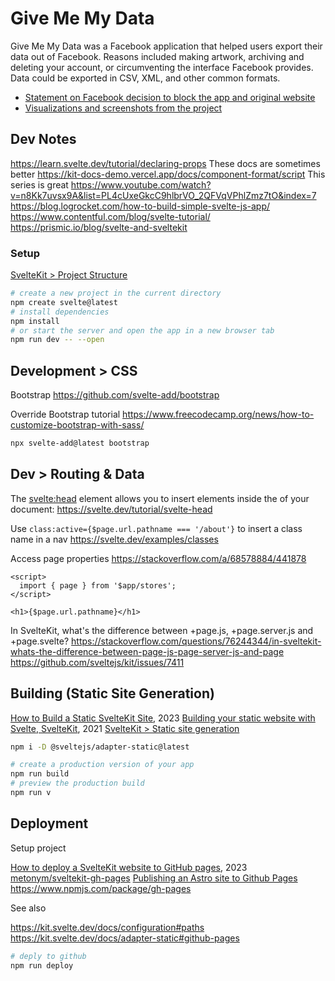 
# Give Me My Data

Give Me My Data was a Facebook application that helped users export their data out of Facebook. Reasons included making artwork, archiving and deleting your account, or circumventing the interface Facebook provides. Data could be exported in CSV, XML, and other common formats.


- [Statement on Facebook decision to block the app and original website](https://omundy.github.io/givememydata)
- [Visualizations and screenshots from the project](https://owenmundy.com/site/give-me-my-data)



## Dev Notes

https://learn.svelte.dev/tutorial/declaring-props
These docs are sometimes better
https://kit-docs-demo.vercel.app/docs/component-format/script
This series is great
https://www.youtube.com/watch?v=n8Kk7uvsx9A&list=PL4cUxeGkcC9hlbrVO_2QFVqVPhlZmz7tO&index=7
https://blog.logrocket.com/how-to-build-simple-svelte-js-app/
https://www.contentful.com/blog/svelte-tutorial/
https://prismic.io/blog/svelte-and-sveltekit


### Setup

[SvelteKit > Project Structure](https://kit.svelte.dev/docs/project-structure)

```bash
# create a new project in the current directory
npm create svelte@latest
# install dependencies
npm install 
# or start the server and open the app in a new browser tab
npm run dev -- --open
```




## Development > CSS

Bootstrap
https://github.com/svelte-add/bootstrap

Override Bootstrap tutorial
https://www.freecodecamp.org/news/how-to-customize-bootstrap-with-sass/


```bash
npx svelte-add@latest bootstrap
```


## Dev > Routing & Data

The <svelte:head> element allows you to insert elements inside the <head> of your document:
https://svelte.dev/tutorial/svelte-head

Use `class:active={$page.url.pathname === '/about'}` to insert a class name in a nav
https://svelte.dev/examples/classes

Access page properties
https://stackoverflow.com/a/68578884/441878

```svelte
<script>
  import { page } from '$app/stores';
</script>

<h1>{$page.url.pathname}</h1>
```

In SvelteKit, what's the difference between +page.js, +page.server.js and +page.svelte?
https://stackoverflow.com/questions/76244344/in-sveltekit-whats-the-difference-between-page-js-page-server-js-and-page
https://github.com/sveltejs/kit/issues/7411




## Building (Static Site Generation)

[How to Build a Static SvelteKit Site](https://www.philkruft.dev/blog/how-to-build-a-static-sveltekit-site/), 2023
[Building your static website with Svelte, SvelteKit](https://dev.to/robertobutti/how-to-start-building-your-static-website-with-svelte-and-tailwindcss-hbk), 2021
[SvelteKit > Static site generation](https://kit.svelte.dev/docs/adapter-static)

```bash
npm i -D @sveltejs/adapter-static@latest
```

```bash
# create a production version of your app
npm run build
# preview the production build
npm run v
```


## Deployment

Setup project

[How to deploy a SvelteKit website to GitHub pages](https://www.okupter.com/blog/deploy-sveltekit-website-to-github-pages), 2023
[metonym/sveltekit-gh-pages](https://github.com/metonym/sveltekit-gh-pages)
[Publishing an Astro site to Github Pages](https://futurewebdesign.au/posts/gh-pages/)
https://www.npmjs.com/package/gh-pages

See also

https://kit.svelte.dev/docs/configuration#paths
https://kit.svelte.dev/docs/adapter-static#github-pages



```bash
# deply to github
npm run deploy
```